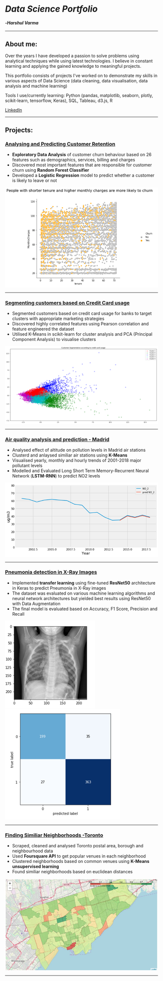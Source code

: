 # *Data Science Portfolio*
#### -*Harshul Varma*
***
## About me:

Over the years I have developed a passion to solve problems using analytical techniques while using latest technologies. I believe in constant learning and applying the gained knowledge to meaningful projects.

This portfolio consists of projects I've worked on to demonstrate my skills in various aspects of Data Science (data cleaning, data visualisation, data analysis and machine learning)

Tools I use/currently learning: Python (pandas, matplotlib, seaborn, plotly, scikit-learn, tensorflow, Keras), SQL, Tableau, d3.js, R

[LinkedIn](https://www.linkedin.com/in/harshulvarma/)

***
## Projects:

### [Analysing and Predicting Customer Retention](https://nbviewer.jupyter.org/github/harshulvarma/Portfolio/blob/master/Customer_Churn.ipynb)
- **Exploratory Data Analysis** of customer churn behaviour based on 26 features such as demographics, services, billing and charges
- Discovered most important features that are responsible for customer churn using **Random Forest Classifier**
- Developed a **Logistic Regression** model to predict whether a customer is likely to leave or not

![customer_churn](Images/customerchurn.png)

***
### [Segmenting customers based on Credit Card usage](https://nbviewer.jupyter.org/github/harshulvarma/Portfolio/blob/master/Credit_Card_User_Segmentation.ipynb)
- Segmented customers based on credit card usage for banks to target clusters with appropriate marketing strategies
- Discovered highly correlated features using Pearson correlation and feature engineered the dataset
- Utilised K-Means in scikit-learn for cluster analysis and PCA (Principal Component Analysis) to visualise clusters

![credit_card](Images/CreditCard.png)

***
### [Air quality analysis and prediction - Madrid](https://nbviewer.jupyter.org/github/harshulvarma/Portfolio/blob/master/air_quality_analysis_and_prediction_Madrid.ipynb)
- Analysed effect of altitude on pollution levels in Madrid air stations
- Clusterd and anlaysed similiar air stations using **K-Means**
- Visualised yearly, monthly and hourly trends of 2001-2018 major pollutant levels
- Modelled and Evaluated Long Short Term Memory-Recurrent Neural Network (**LSTM-RNN**) to predict NO2 levels

![air_quality](Images/PredictedNO2.png)

***
### [Pneumonia detection in X-Ray Images](https://nbviewer.jupyter.org/github/harshulvarma/Portfolio/blob/master/Pneumonia_X-Ray_Images.ipynb)
- Implemented **transfer learning** using fine-tuned **ResNet50** architecture in Keras to predict Pneumonia in X-Ray images 
- The dataset was evaluated on various machine learning algorithms and neural network architectures but yielded best results using ResNet50 with Data Augmentation
- The final model is evaluated based on Accuracy, F1 Score, Precision and Recall

![xray_1](Images/XRay.PNG)![xray_2](Images/PneumoniaConfusion.PNG)

***
### [Finding Similiar Neighborhoods -Toronto](https://nbviewer.jupyter.org/github/harshulvarma/Portfolio/blob/master/Finding_Similar_Neighborhoods.ipynb)
- Scraped, cleaned and analysed Toronto postal area, borough and neighbourhood data
- Used **Foursquare API** to get popular venues in each neighborhood
- Clustered neighborhoods based on common venues using **K-Means unsupervised learning**
- Found similiar neighborhoods based on euclidean distances

![toronto_clusters](Images/TorontoClusters.JPG)

***



